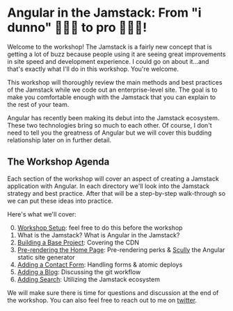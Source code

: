 # Angular in the Jamstack: From "i dunno" 🤷🏻‍♀️ to pro 💁🏻‍♀️!

Welcome to the workshop! The Jamstack is a fairly new concept that is getting a lot of buzz because people using it are seeing great improvements in site speed and development experience. I could go on about it...and that's exactly what I'll do in this workshop. You're welcome.

This workshop will thoroughly review the main methods and best practices of the Jamstack while we code out an enterprise-level site. The goal is to make you comfortable enough with the Jamstack that you can explain to the rest of your team.

Angular has recently been making its debut into the Jamstack ecosystem. These two technologies bring so much to each other. Of course, I don't need to tell you the greatness of Angular but we will cover this budding relationship later on in further detail.

## The Workshop Agenda

Each section of the workshop will cover an aspect of creating a Jamstack application with Angular. In each directory we'll look into the Jamstack strategy and best practice. After that will be a step-by-step walk-through so we can put these ideas into practice.

Here's what we'll cover:

0. [Workshop Setup](https://github.com/tzmanics/workshop-angular-in-the-jamstack/tree/master/_step-0_setup): feel free to do this before the workshop
1. What is the Jamstack? What is Angular in the Jamstack?
1. [Building a Base Project](https://github.com/tzmanics/workshop-angular-in-the-jamstack/tree/master/_step-1_base-project): Covering the CDN
1. [Pre-rendering the Home Page](https://github.com/tzmanics/workshop-angular-in-the-jamstack/tree/master/prerendered-home-page): Pre-rendering perks & [Scully](https://scully.io/) the Angular static site generator
1. [Adding a Contact Form](https://github.com/tzmanics/workshop-angular-in-the-jamstack/tree/master/add-contact-form): Handling forms & atomic deploys
1. [Adding a Blog](https://github.com/tzmanics/workshop-angular-in-the-jamstack/tree/master/adding-a-blog): Discussing the git workflow
1. [Adding Search](https://github.com/tzmanics/workshop-angular-in-the-jamstack/tree/master/adding-search): Utilizing the Jamstack ecosystem

We will make sure there is time for questions and discussion at the end of the workshop. You can also feel free to reach out to me on [twitter](https://twitter.com/tzmanics).
